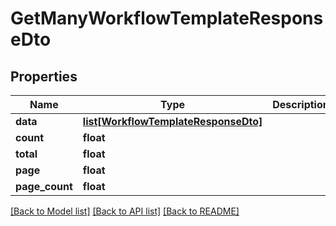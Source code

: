 # GetManyWorkflowTemplateResponseDto

## Properties
Name | Type | Description | Notes
------------ | ------------- | ------------- | -------------
**data** | [**list[WorkflowTemplateResponseDto]**](WorkflowTemplateResponseDto.md) |  | 
**count** | **float** |  | 
**total** | **float** |  | 
**page** | **float** |  | 
**page_count** | **float** |  | 

[[Back to Model list]](../README.md#documentation-for-models) [[Back to API list]](../README.md#documentation-for-api-endpoints) [[Back to README]](../README.md)

